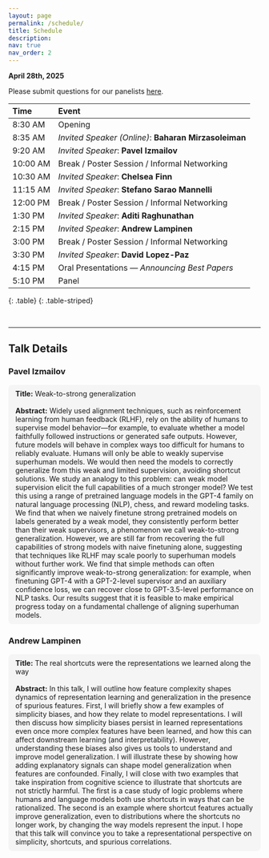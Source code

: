 ```yaml
---
layout: page
permalink: /schedule/
title: Schedule
description:
nav: true
nav_order: 2
---
```


**April 28th, 2025**

Please submit questions for our panelists <a href="https://docs.google.com/forms/d/e/1FAIpQLSenmiDfMDOTwh5YZTLcAl8_i9JHtgquENu96XVL5WsCpt7NPQ/viewform?usp=header">here</a>.

| Time    | Event |
| :------ | :--------------------------------------------------------------- |
| 8:30 AM | Opening |
| 8:35 AM | *Invited Speaker (Online)*: **Baharan Mirzasoleiman** |
| 9:20 AM | *Invited Speaker*: **Pavel Izmailov** |
| 10:00 AM | Break / Poster Session / Informal Networking |
| 10:30 AM | *Invited Speaker*: **Chelsea Finn** |
| 11:15 AM | *Invited Speaker*: **Stefano Sarao Mannelli** |
| 12:00 PM | Break / Poster Session / Informal Networking |
| 1:30 PM | *Invited Speaker*: **Aditi Raghunathan** |
| 2:15 PM | *Invited Speaker*: **Andrew Lampinen** |
| 3:00 PM | Break / Poster Session / Informal Networking |
| 3:30 PM | *Invited Speaker*: **David Lopez-Paz** |
| 4:15 PM | Oral Presentations — *Announcing Best Papers* |
| 5:10 PM | Panel |
{: .table}
{: .table-striped}

<br>

---

## Talk Details

### Pavel Izmailov
<div class="abstract" style="margin:0.5em 0; padding:0.7em 1em; background:#f5f5f5; border-radius:8px;">
<strong>Title:</strong> Weak-to-strong generalization<br><br>
<strong>Abstract:</strong> Widely used alignment techniques, such as reinforcement learning from human feedback (RLHF), rely on the ability of humans to supervise model behavior—for example, to evaluate whether a model faithfully followed instructions or generated safe outputs. However, future models will behave in complex ways too difficult for humans to reliably evaluate. Humans will only be able to weakly supervise superhuman models. We would then need the models to correctly generalize from this weak and limited supervision, avoiding shortcut solutions. We study an analogy to this problem: can weak model supervision elicit the full capabilities of a much stronger model? We test this using a range of pretrained language models in the GPT-4 family on natural language processing (NLP), chess, and reward modeling tasks. We find that when we naively finetune strong pretrained models on labels generated by a weak model, they consistently perform better than their weak supervisors, a phenomenon we call weak-to-strong generalization. However, we are still far from recovering the full capabilities of strong models with naive finetuning alone, suggesting that techniques like RLHF may scale poorly to superhuman models without further work. We find that simple methods can often significantly improve weak-to-strong generalization: for example, when finetuning GPT-4 with a GPT-2-level supervisor and an auxiliary confidence loss, we can recover close to GPT-3.5-level performance on NLP tasks. Our results suggest that it is feasible to make empirical progress today on a fundamental challenge of aligning superhuman models.
</div>

### Andrew Lampinen
<div class="abstract" style="margin:0.5em 0; padding:0.7em 1em; background:#f5f5f5; border-radius:8px;">
<strong>Title:</strong> The real shortcuts were the representations we learned along the way<br><br>
<strong>Abstract:</strong> In this talk, I will outline how feature complexity shapes dynamics of representation learning and generalization in the presence of spurious features. First, I will briefly show a few examples of simplicity biases, and how they relate to model representations. I will then discuss how simplicity biases persist in learned representations even once more complex features have been learned, and how this can affect downstream learning (and interpretability). However, understanding these biases also gives us tools to understand and improve model generalization. I will illustrate these by showing how adding explanatory signals can shape model generalization when features are confounded. Finally, I will close with two examples that take inspiration from cognitive science to illustrate that shortcuts are not strictly harmful. The first is a case study of logic problems where humans and language models both use shortcuts in ways that can be rationalized. The second is an example where shortcut features actually improve generalization, even to distributions where the shortcuts no longer work, by changing the way models represent the input. I hope that this talk will convince you to take a representational perspective on simplicity, shortcuts, and spurious correlations.
</div>
